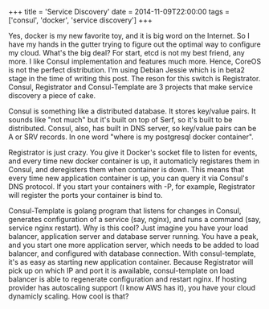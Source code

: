 +++
title = 'Service Discovery'
date = 2014-11-09T22:00:00
tags = ['consul', 'docker', 'service discovery']
+++


Yes, docker is my new favorite toy, and it is big word on the Internet. So I
have my hands in the gutter trying to figure out the optimal way to configure
my cloud. What's the big deal? For start, etcd is not my best friend, any more.
I like Consul implementation and features much more. Hence, CoreOS is not the
perfect distribution. I'm using Debian Jessie which is in beta2 stage in the
time of writing this post. The reson for this switch is Registrator. Consul,
Registrator and Consul-Template are 3 projects that make service discovery a
piece of cake.

Consul is something like a distributed database. It stores key/value pairs. It
sounds like "not much" but it's built on top of Serf, so it's built to be
distributed. Consul, also, has built in DNS server, so key/value pairs can be
A or SRV records. In one word "where is my postgresql docker container".

Registrator is just crazy. You give it Docker's socket file to listen for
events, and every time new docker container is up, it automaticly registares
them in Consul, and deregisters them when container is down. This means that
every time new application container is up, you can query it via Consul's DNS
protocol. If you start your containers with -P, for example, Registrator will
register the ports your container is bind to.

Consul-Template is golang program that listens for changes in Consul, generates
configuration of a service (say, nginx), and runs a command (say, service nginx
restart). Why is this cool? Just imagine you have your load balancer,
application server and database server running. You have a peak, and you start
one more application server, which needs to be added to load balancer, and
configured with database connection. With consul-template, it's as easy as
starting new application container. Because Registrator will pick up on which
IP and port it is awailable, consul-template on load balancer is able to
regenerate configuration and restart nginx. If hosting provider has
autoscaling support (I know AWS has it), you have your cloud dynamicly scaling.
How cool is that?
